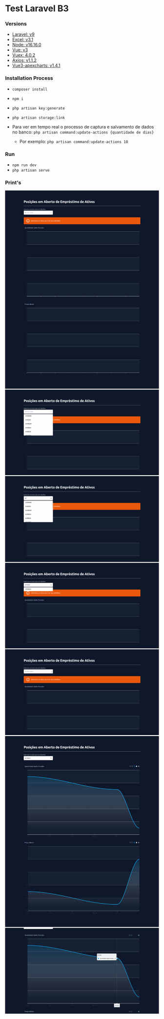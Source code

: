 # Test Laravel B3

### Versions

-   [Laravel: v9](https://laravel.com/docs/9.x/installation)
-   [Excel: v3.1](https://laravel-excel.com/)
-   [Node: v16.16.0](https://nodejs.org/en)
-   [Vue: v3](https://vuejs.org/)
-   [Vuex: 4.0.2](https://vuex.vuejs.org/installation.html)
-   [Axios: v1.1.2](https://axios-http.com/ptbr/docs/intro)
-   [Vue3-apexcharts: v1.4.1](https://apexcharts.com/docs/vue-charts/)

### Installation Process

-   `composer install`
-   `npm i`
-   `php artisan key:generate`
-   `php artisan storage:link`

-   Para ver em tempo real o processo de captura e salvamento de dados no banco: `php artisan command:update-actions {quantidade de dias}`
    -   Por exemplo: `php artisan command:update-actions 18`

### Run

-   `npm run dev`
-   `php artisan serve`

### Print's

![Print 1](./prints/print1.png)
![Print 2](./prints/print2.png)
![Print 3](./prints/print3.png)
![Print 4](./prints/print4.png)
![Print 5](./prints/print5.png)
![Print 6](./prints/print6.png)
![Print 7](./prints/print7.png)
